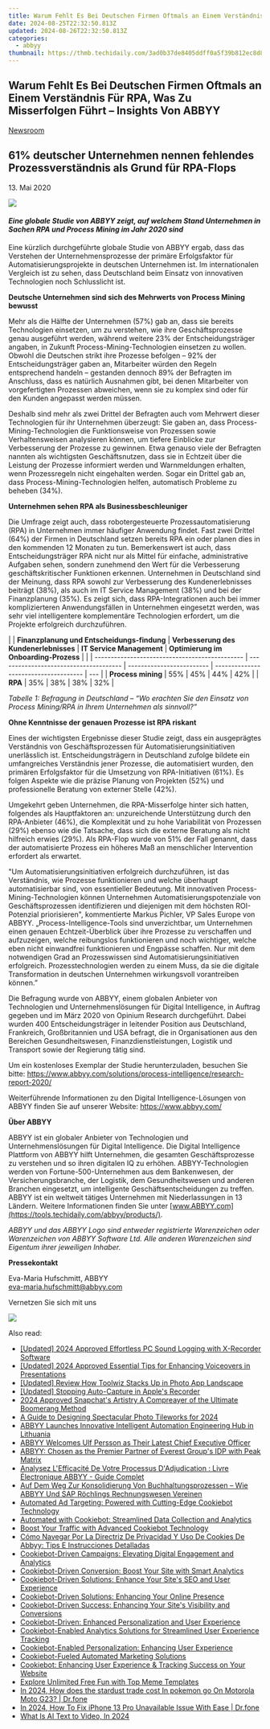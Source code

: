 ```yaml
---
title: Warum Fehlt Es Bei Deutschen Firmen Oftmals an Einem Verständnis Für RPA, Was Zu Misserfolgen Führt – Insights Von ABBYY
date: 2024-08-25T22:32:50.813Z
updated: 2024-08-26T22:32:50.813Z
categories:
  - abbyy
thumbnail: https://thmb.techidaily.com/3ad0b37de8405ddff0a5f39b812ec8d893ee35987fd8e7537df266174c877eec.jpg
---
```


## Warum Fehlt Es Bei Deutschen Firmen Oftmals an Einem Verständnis Für RPA, Was Zu Misserfolgen Führt – Insights Von ABBYY

[Newsroom](https://tools.techidaily.com/abbyy/products/)

## 61% deutscher Unternehmen nennen fehlendes Prozessverständnis als Grund für RPA-Flops

13\. Mai 2020

![](https://content.abbyy.com/-/media/project/abbyy/abbyy/branchtemplates/shutterstock_1272462163_1296-x-729.jpg?h=729&iar=0&w=1296)

#### _Eine globale Studie von ABBYY zeigt, auf welchem Stand Unternehmen in Sachen RPA und Process Mining im Jahr 2020 sind_

Eine kürzlich durchgeführte globale Studie von ABBYY ergab, dass das Verstehen der Unternehmensprozesse der primäre Erfolgsfaktor für Automatisierungsprojekte in deutschen Unternehmen ist. Im internationalen Vergleich ist zu sehen, dass Deutschland beim Einsatz von innovativen Technologien noch Schlusslicht ist.

**Deutsche Unternehmen sind sich des Mehrwerts von Process Mining bewusst**

Mehr als die Hälfte der Unternehmen (57%) gab an, dass sie bereits Technologien einsetzen, um zu verstehen, wie ihre Geschäftsprozesse genau ausgeführt werden, während weitere 23% der Entscheidungsträger angaben, in Zukunft Process-Mining-Technologien einsetzen zu wollen. Obwohl die Deutschen strikt ihre Prozesse befolgen – 92% der Entscheidungsträger gaben an, Mitarbeiter würden den Regeln entsprechend handeln – gestanden dennoch 89% der Befragten im Anschluss, dass es natürlich Ausnahmen gibt, bei denen Mitarbeiter von vorgefertigten Prozessen abweichen, wenn sie zu komplex sind oder für den Kunden angepasst werden müssen. 

Deshalb sind mehr als zwei Drittel der Befragten auch vom Mehrwert dieser Technologien für ihr Unternehmen überzeugt: Sie gaben an, dass Process-Mining-Technologien die Funktionsweise von Prozessen sowie Verhaltensweisen analysieren können, um tiefere Einblicke zur Verbesserung der Prozesse zu gewinnen. Etwa genauso viele der Befragten nannten als wichtigsten Geschäftsnutzen, dass sie in Echtzeit über die Leistung der Prozesse informiert werden und Warnmeldungen erhalten, wenn Prozessregeln nicht eingehalten werden. Sogar ein Drittel gab an, dass Process-Mining-Technologien helfen, automatisch Probleme zu beheben (34%).

**Unternehmen sehen RPA als Businessbeschleuniger**

Die Umfrage zeigt auch, dass robotergesteuerte Prozessautomatisierung (RPA) in Unternehmen immer häufiger Anwendung findet. Fast zwei Drittel (64%) der Firmen in Deutschland setzen bereits RPA ein oder planen dies in den kommenden 12 Monaten zu tun. Bemerkenswert ist auch, dass Entscheidungsträger RPA nicht nur als Mittel für einfache, administrative Aufgaben sehen, sondern zunehmend den Wert für die Verbesserung geschäftskritischer Funktionen erkennen. Unternehmen in Deutschland sind der Meinung, dass RPA sowohl zur Verbesserung des Kundenerlebnisses beiträgt (38%), als auch im IT Service Management (38%) und bei der Finanzplanung (35%). Es zeigt sich, dass RPA-Integrationen auch bei immer komplizierteren Anwendungsfällen in Unternehmen eingesetzt werden, was sehr viel intelligentere komplementäre Technologien erfordert, um die Projekte erfolgreich durchzuführen. 

| |  **Finanzplanung und Entscheidungs-findung** | **Verbesserung des Kundenerlebnisses** | **IT Service Management** | **Optimierung im Onboarding-Prozess** |     |
| ---------------------------------------------- | -------------------------------------- | ------------------------- | ------------------------------------- | --- |
| **Process mining**                             | 55%                                    | 45%                       | 44%                                   | 42% |
| **RPA**                                        | 35%                                    | 38%                       | 38%                                   | 32% |

_Tabelle 1: Befragung in Deutschland – “Wo erachten Sie den Einsatz von Process Mining/RPA in Ihrem Unternehmen als sinnvoll?”_

**Ohne Kenntnisse der genauen Prozesse ist RPA riskant**

Eines der wichtigsten Ergebnisse dieser Studie zeigt, dass ein ausgeprägtes Verständnis von Geschäftsprozessen für Automatisierungsinitiativen unerlässlich ist. Entscheidungsträgern in Deutschland zufolge bildete ein umfangreiches Verständnis jener Prozesse, die automatisiert wurden, den primären Erfolgsfaktor für die Umsetzung von RPA-Initiativen (61%). Es folgen Aspekte wie die präzise Planung von Projekten (52%) und professionelle Beratung von externer Stelle (42%).

Umgekehrt geben Unternehmen, die RPA-Misserfolge hinter sich hatten, folgendes als Hauptfaktoren an: unzureichende Unterstützung durch den RPA-Anbieter (46%), die Komplexität und zu hohe Variabilität von Prozessen (29%) ebenso wie die Tatsache, dass sich die externe Beratung als nicht hilfreich erwies (29%). Als RPA-Flop wurde von 51% der Fall genannt, dass der automatisierte Prozess ein höheres Maß an menschlicher Intervention erfordert als erwartet.

"Um Automatisierungsinitiativen erfolgreich durchzuführen, ist das Verständnis, wie Prozesse funktionieren und welche überhaupt automatisierbar sind, von essentieller Bedeutung. Mit innovativen Process-Mining-Technologien können Unternehmen Automatisierungspotenziale von Geschäftsprozessen identifizieren und diejenigen mit dem höchsten ROI-Potenzial priorisieren", kommentierte Markus Pichler, VP Sales Europe von ABBYY. „Process-Intelligence-Tools sind unverzichtbar, um Unternehmen einen genauen Echtzeit-Überblick über ihre Prozesse zu verschaffen und aufzuzeigen, welche reibungslos funktionieren und noch wichtiger, welche eben nicht einwandfrei funktionieren und Engpässe schaffen. Nur mit dem notwendigen Grad an Prozesswissen sind Automatisierungsinitiativen erfolgreich. Prozesstechnologien werden zu einem Muss, da sie die digitale Transformation in deutschen Unternehmen wirkungsvoll vorantreiben können.” 

Die Befragung wurde von ABBYY, einem globalen Anbieter von Technologien und Unternehmenslösungen für Digital Intelligence, in Auftrag gegeben und im März 2020 von Opinium Research durchgeführt. Dabei wurden 400 Entscheidungsträger in leitender Position aus Deutschland, Frankreich, Großbritannien und USA befragt, die in Organisationen aus den Bereichen Gesundheitswesen, Finanzdienstleistungen, Logistik und Transport sowie der Regierung tätig sind.

Um ein kostenloses Exemplar der Studie herunterzuladen, besuchen Sie bitte: <https://www.abbyy.com/solutions/process-intelligence/research-report-2020/>

Weiterführende Informationen zu den Digital Intelligence-Lösungen von ABBYY finden Sie auf unserer Website: <https://www.abbyy.com/>

**Über ABBYY**

ABBYY ist ein globaler Anbieter von Technologien und Unternehmenslösungen für Digital Intelligence. Die Digital Intelligence Plattform von ABBYY hilft Unternehmen, die gesamten Geschäftsprozesse zu verstehen und so ihren digitalen IQ zu erhöhen. ABBYY-Technologien werden von Fortune-500-Unternehmen aus dem Bankenwesen, der Versicherungsbranche, der Logistik, dem Gesundheitswesen und anderen Branchen eingesetzt, um intelligente Geschäftsentscheidungen zu treffen. ABBYY ist ein weltweit tätiges Unternehmen mit Niederlassungen in 13 Ländern. Weitere Informationen finden Sie unter [www.ABBYY.com](https://tools.techidaily.com/abbyy/products/).

_ABBYY und das ABBYY Logo sind entweder registrierte Warenzeichen oder Warenzeichen von ABBYY Software Ltd. Alle anderen Warenzeichen sind Eigentum ihrer jeweiligen Inhaber._

**Pressekontakt**

Eva-Maria Hufschmitt, ABBYY  
[eva-maria.hufschmitt@abbyy.com](https://tools.techidaily.com/abbyy/products/)

Vernetzen Sie sich mit uns

<ins class="adsbygoogle"
     style="display:block"
     data-ad-format="autorelaxed"
     data-ad-client="ca-pub-7571918770474297"
     data-ad-slot="1223367746"></ins>



<ins class="adsbygoogle"
     style="display:block"
     data-ad-client="ca-pub-7571918770474297"
     data-ad-slot="8358498916"
     data-ad-format="auto"
     data-full-width-responsive="true"></ins>

<!-- affiliate ads begin -->
<a href="https://secure.2checkout.com/order/checkout.php?PRODS=4715391&QTY=1&AFFILIATE=108875&CART=1"><img src="https://secure.avangate.com/images/merchant/7f687767ccf20fcea1c9dc4a5adc2326/Digisigner_banner_728_x_90_color_version.png" border="0"></a>
<!-- affiliate ads end -->
<span class="atpl-alsoreadstyle">Also read:</span>
<div><ul>
<li><a href="https://screen-mirroring-recording.techidaily.com/updated-2024-approved-effortless-pc-sound-logging-with-x-recorder-software/"><u>[Updated] 2024 Approved  Effortless PC Sound Logging with X-Recorder Software</u></a></li>
<li><a href="https://screen-recording.techidaily.com/updated-2024-approved-essential-tips-for-enhancing-voiceovers-in-presentations/"><u>[Updated] 2024 Approved  Essential Tips for Enhancing Voiceovers in Presentations</u></a></li>
<li><a href="https://extra-approaches.techidaily.com/updated-review-how-toolwiz-stacks-up-in-photo-app-landscape/"><u>[Updated] Review  How Toolwiz Stacks Up in Photo App Landscape</u></a></li>
<li><a href="https://remote-screen-capture.techidaily.com/updated-stopping-auto-capture-in-apples-recorder/"><u>[Updated] Stopping Auto-Capture in Apple's Recorder</u></a></li>
<li><a href="https://snapchat-videos.techidaily.com/2024-approved-snapchats-artistry-a-compreayer-of-the-ultimate-boomerang-method/"><u>2024 Approved  Snapchat's Artistry  A Compreayer of the Ultimate Boomerang Method</u></a></li>
<li><a href="https://fox-friendly.techidaily.com/a-guide-to-designing-spectacular-photo-tileworks-for-2024/"><u>A Guide to Designing Spectacular Photo Tileworks for 2024</u></a></li>
<li><a href="https://solve-info.techidaily.com/abbyy-launches-innovative-intelligent-automation-engineering-hub-in-lithuania/"><u>ABBYY Launches Innovative Intelligent Automation Engineering Hub in Lithuania</u></a></li>
<li><a href="https://solve-info.techidaily.com/abbyy-welcomes-ulf-persson-as-their-latest-chief-executive-officer/"><u>ABBYY Welcomes Ulf Persson as Their Latest Chief Executive Officer</u></a></li>
<li><a href="https://solve-info.techidaily.com/abbyy-chosen-as-the-premier-partner-of-everest-groups-idp-with-peak-matrix/"><u>ABBYY: Chosen as the Premier Partner of Everest Group's IDP with Peak Matrix</u></a></li>
<li><a href="https://solve-info.techidaily.com/analysez-lefficacite-de-votre-processus-dadjudication-livre-electronique-abbyy-guide-complet/"><u>Analysez L'Efficacité De Votre Processus D'Adjudication : Livre Électronique ABBYY - Guide Complet</u></a></li>
<li><a href="https://solve-info.techidaily.com/auf-dem-weg-zur-konsolidierung-von-buchhaltungsprozessen-wie-abbyy-und-sap-rochlings-rechnungswesen-vereinen/"><u>Auf Dem Weg Zur Konsolidierung Von Buchhaltungsprozessen – Wie ABBYY Und SAP Röchlings Rechnungswesen Vereinen</u></a></li>
<li><a href="https://solve-info.techidaily.com/automated-ad-targeting-powered-with-cutting-edge-cookiebot-technology/"><u>Automated Ad Targeting: Powered with Cutting-Edge Cookiebot Technology</u></a></li>
<li><a href="https://solve-info.techidaily.com/automated-with-cookiebot-streamlined-data-collection-and-analytics/"><u>Automated with Cookiebot: Streamlined Data Collection and Analytics</u></a></li>
<li><a href="https://solve-info.techidaily.com/boost-your-traffic-with-advanced-cookiebot-technology/"><u>Boost Your Traffic with Advanced Cookiebot Technology</u></a></li>
<li><a href="https://solve-info.techidaily.com/como-navegar-por-la-directriz-de-privacidad-y-uso-de-cookies-de-abbyy-tips-e-instrucciones-detalladas/"><u>Cómo Navegar Por La Directriz De Privacidad Y Uso De Cookies De Abbyy: Tips E Instrucciones Detalladas</u></a></li>
<li><a href="https://solve-info.techidaily.com/cookiebot-driven-campaigns-elevating-digital-engagement-and-analytics/"><u>Cookiebot-Driven Campaigns: Elevating Digital Engagement and Analytics</u></a></li>
<li><a href="https://solve-info.techidaily.com/cookiebot-driven-conversion-boost-your-site-with-smart-analytics/"><u>Cookiebot-Driven Conversion: Boost Your Site with Smart Analytics</u></a></li>
<li><a href="https://solve-info.techidaily.com/cookiebot-driven-solutions-enhance-your-sites-seo-and-user-experience/"><u>Cookiebot-Driven Solutions: Enhance Your Site's SEO and User Experience</u></a></li>
<li><a href="https://solve-info.techidaily.com/cookiebot-driven-solutions-enhancing-your-online-presence/"><u>Cookiebot-Driven Solutions: Enhancing Your Online Presence</u></a></li>
<li><a href="https://solve-info.techidaily.com/cookiebot-driven-success-enhancing-your-sites-visibility-and-conversions/"><u>Cookiebot-Driven Success: Enhancing Your Site's Visibility and Conversions</u></a></li>
<li><a href="https://solve-info.techidaily.com/cookiebot-driven-enhanced-personalization-and-user-experience/"><u>Cookiebot-Driven: Enhanced Personalization and User Experience</u></a></li>
<li><a href="https://solve-info.techidaily.com/cookiebot-enabled-analytics-solutions-for-streamlined-user-experience-tracking/"><u>Cookiebot-Enabled Analytics Solutions for Streamlined User Experience Tracking</u></a></li>
<li><a href="https://solve-info.techidaily.com/cookiebot-enabled-personalization-enhancing-user-experience/"><u>Cookiebot-Enabled Personalization: Enhancing User Experience</u></a></li>
<li><a href="https://solve-info.techidaily.com/cookiebot-fueled-automated-marketing-solutions/"><u>Cookiebot-Fueled Automated Marketing Solutions</u></a></li>
<li><a href="https://solve-info.techidaily.com/cookiebot-enhancing-user-experience-and-tracking-success-on-your-website/"><u>Cookiebot: Enhancing User Experience & Tracking Success on Your Website</u></a></li>
<li><a href="https://extra-lessons.techidaily.com/explore-unlimited-free-fun-with-top-meme-templates/"><u>Explore Unlimited Free Fun with Top Meme Templates</u></a></li>
<li><a href="https://android-pokemon-go.techidaily.com/in-2024-how-does-the-stardust-trade-cost-in-pokemon-go-on-motorola-moto-g23-drfone-by-drfone-virtual-android/"><u>In 2024, How does the stardust trade cost In pokemon go On Motorola Moto G23? | Dr.fone</u></a></li>
<li><a href="https://iphone-unlock.techidaily.com/in-2024-how-to-fix-iphone-13-pro-unavailable-issue-with-ease-drfone-by-drfone-ios/"><u>In 2024, How To Fix iPhone 13 Pro Unavailable Issue With Ease | Dr.fone</u></a></li>
<li><a href="https://ai-topics.techidaily.com/what-is-ai-text-to-video-in-2024/"><u>What Is AI Text to Video, In 2024</u></a></li>
</ul></div>
